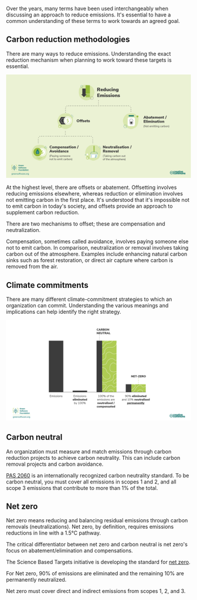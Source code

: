 Over the years, many terms have been used interchangeably when discussing an approach to reduce emissions. It's essential to have a common understanding of these terms to work towards an agreed goal.

## Carbon reduction methodologies

There are many ways to reduce emissions. Understanding the exact reduction mechanism when planning to work toward these targets is essential.

![Diagram of mechanism to reduce emissions.](../media/8-climate-commitments-reduction-terms.png)

At the highest level, there are offsets or abatement. Offsetting involves reducing emissions elsewhere, whereas reduction or elimination involves not emitting carbon in the first place. It's understood that it's impossible not to emit carbon in today's society, and offsets provide an approach to supplement carbon reduction.

There are two mechanisms to offset; these are compensation and neutralization.  

Compensation, sometimes called avoidance, involves paying someone else not to emit carbon. In comparison, neutralization or removal involves taking carbon out of the atmosphere. Examples include enhancing natural carbon sinks such as forest restoration, or direct air capture where carbon is removed from the air.

## Climate commitments

There are many different climate-commitment strategies to which an organization can commit. Understanding the various meanings and implications can help identify the right strategy.

![Diagram of climate commitment strategies.](../media/8-climate-commitments-strategies.png)

## Carbon neutral

An organization must measure and match emissions through carbon reduction projects to achieve carbon neutrality. This can include carbon removal projects and carbon avoidance.  

[PAS 2060](https://info.eco-act.com/hubfs/0%20-%20Downloads/PAS%202060/PAS%202060%20factsheet%20EN.pdf) is an internationally recognized carbon neutrality standard. To be carbon neutral, you must cover all emissions in scopes 1 and 2, and all scope 3 emissions that contribute to more than 1% of the total.

## Net zero

Net zero means reducing and balancing residual emissions through carbon removals (neutralizations). Net zero, by definition, requires emissions reductions in line with a 1.5°C pathway.

The critical differentiator between net zero and carbon neutral is net zero's focus on abatement/elimination and compensations.

The Science Based Targets initiative is developing the standard for [net zero](https://sciencebasedtargets.org/resources/files/foundations-for-net-zero-full-paper.pdf).

For Net zero, 90% of emissions are eliminated and the remaining 10% are permanently neutralized.

Net zero must cover direct and indirect emissions from scopes 1, 2, and 3.
